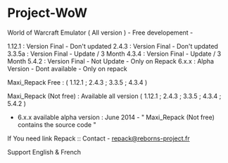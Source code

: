 Project-WoW
===========

World of Warcraft Emulator ( All version ) - Free developement -

1.12.1 : Version Final - Don't updated
2.4.3 : Version Final - Don't updated
3.3.5a : Version Final - Update / 3 Month
4.3.4 : Version Final - Update / 3 Month
5.4.2 : Version Final - Not Update - Only on Repack
6.x.x : Alpha Version - Dont available - Only on repack

Maxi_Repack Free : ( 1.12.1 ; 2.4.3 ; 3.3.5 ; 4.3.4 )

Maxi_Repack (Not free) : Available all version ( 1.12.1 ; 2.4.3 ; 3.3.5 ; 4.3.4 ; 5.4.2 ) 
- 6.x.x available alpha version : June 2014 - " Maxi_Repack (Not free) contains the source code "

If You need link Repack :: Contact - repack@reborns-project.fr

Support English & French